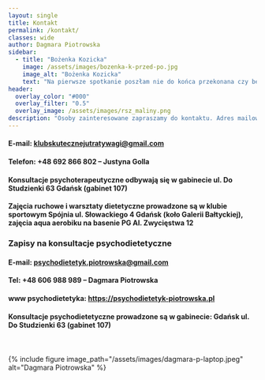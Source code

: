 ```yaml
---
layout: single
title: Kontakt
permalink: /kontakt/
classes: wide
author: Dagmara Piotrowska
sidebar:
  - title: "Bożenka Kozicka"
    image: /assets/images/bozenka-k-przed-po.jpg
    image_alt: "Bożenka Kozicka"
    text: "Na pierwsze spotkanie poszłam nie do końca przekonana czy będę chciała to kontynuować, z natury jestem nieśmiała. Powiedziałam sobie: pójdę i zobaczę bo wcześniejsze próby samodzielnego stosowania i dobierania diet + trener osobisty nie przyniosły oczekiwanych efektów. Było mnie po prostu ze 20 kg za dużo. Atmosfera w Klubie mnie zaskoczyła, wszyscy byli bardzo życzliwi, pomocni, a trenerki fantastyczne, zwłaszcza Anetka. Szefowa Dagmara - trochę dietetyk, trochę psycholog... nie tylko przygotowuje dietę, sprawdza wyniki i motywuje... ona także sprawia, że chce się żyć, wspiera nie tylko odchudzanie i umacnianie kondycji fizycznej... ona niejednokrotnie leczy nasze dusze i sprawia, że stajemy się lepszymi ludźmi. Zostałam z nimi na dłużej, mam nadzieję, że na bardzo długo, gdyż nic tak mi nie poprawia humoru jak wspólne z nimi ćwiczenia, marsze czy zabawy. Tu każdy znajdzie coś dla siebie i po kilku spotkaniach, jak my wszyscy, zapragnie być częścią tej społeczności. Polecam bez cienia wahania!"
header:
  overlay_color: "#000"
  overlay_filter: "0.5"
  overlay_image: /assets/images/rsz_maliny.png
description: "Osoby zainteresowane zapraszamy do kontaktu. Adres mailowy klubskutecznejutratywagi@gmail.com lub przez Facebooka: Klub Skutecznej Utraty Wagi, lub telefonicznie: +48 692 866 802"
---
```



#### E-mail: klubskutecznejutratywagi@gmail.com
#### Telefon: +48 692 866 802 – Justyna Golla

#### Konsultacje psychoterapeutyczne odbywają się w gabinecie ul. Do Studzienki 63 Gdańsk (gabinet 107)
#### Zajęcia ruchowe i warsztaty dietetyczne prowadzone są w klubie sportowym Spójnia ul. Słowackiego 4 Gdańsk (koło Galerii Bałtyckiej), zajęcia aqua aerobiku na basenie PG Al. Zwycięstwa 12

### Zapisy na konsultacje psychodietetyczne
#### E-mail: psychodietetyk.piotrowska@gmail.com
#### Tel: +48 606 988 989 – Dagmara Piotrowska
#### www psychodietetyka: <a href="https://psychodietetyk-piotrowska.pl/">https://psychodietetyk-piotrowska.pl</a>
#### Konsultacje psychodietetyczne prowadzone są w gabinecie: Gdańsk ul. Do Studzienki 63 (gabinet 107)

<br><br>
{% include figure image_path="/assets/images/dagmara-p-laptop.jpeg" alt="Dagmara Piotrowska"  %}


